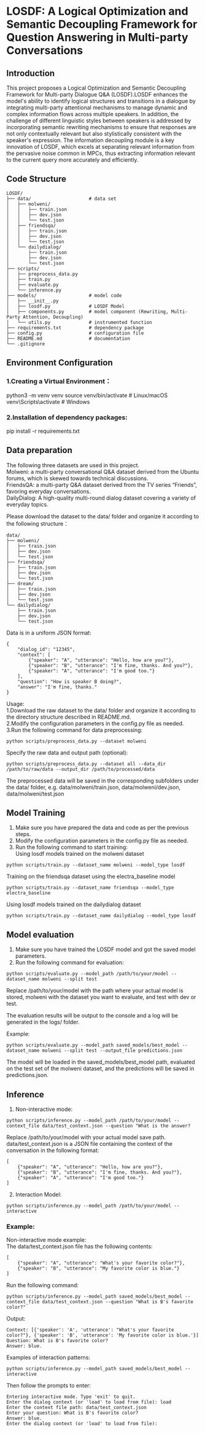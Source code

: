 # LOSDF: A Logical Optimization and Semantic Decoupling Framework for Question Answering in Multi-party Conversations

## Introduction

This project proposes a Logical Optimization and Semantic Decoupling Framework for Multi-party Dialogue Q&A (LOSDF).LOSDF enhances the model's ability to identify logical structures and transitions in a dialogue by integrating multi-party attentional mechanisms to manage dynamic and complex information flows across multiple speakers. In addition, the challenge of different linguistic styles between speakers is addressed by incorporating semantic rewriting mechanisms to ensure that responses are not only contextually relevant but also stylistically consistent with the speaker's expression. The information decoupling module is a key innovation of LOSDF, which excels at separating relevant information from the pervasive noise common in MPCs, thus extracting information relevant to the current query more accurately and efficiently.

## Code Structure
```
LOSDF/
├── data/                     # data set
│   ├── molweni/
│   │   ├── train.json
│   │   ├── dev.json
│   │   └── test.json
│   ├── friendsqa/
│   │   ├── train.json
│   │   ├── dev.json
│   │   └── test.json
│   └── dailydialog/
│       ├── train.json
│       ├── dev.json
│       └── test.json
├── scripts/                  
│   ├── preprocess_data.py    
│   ├── train.py              
│   ├── evaluate.py           
│   └── inference.py          
├── models/                   # model code
│   ├── __init__.py
│   ├── losdf.py              # LOSDF Model
│   ├── components.py         # model component (Rewriting, Multi-Party Attention, Decoupling)
│   └── utils.py              # instrumented function
├── requirements.txt          # dependency package
├── config.py                 # configuration file
├── README.md                 # documentation
└── .gitignore                
```


## Environment Configuration

### 1.Creating a Virtual Environment：
python3 -m venv venv
source venv/bin/activate  # Linux/macOS
venv\Scripts\activate     # Windows

### 2.Installation of dependency packages:
pip install -r requirements.txt

## Data preparation

The following three datasets are used in this project.  
Molweni: a multi-party conversational Q&A dataset derived from the Ubuntu forums, which is skewed towards technical discussions.  
FriendsQA: a multi-party Q&A dataset derived from the TV series “Friends”, favoring everyday conversations.  
DailyDialog: A high-quality multi-round dialog dataset covering a variety of everyday topics.  

Please download the dataset to the data/ folder and organize it according to the following structure：
```
data/
├── molweni/
│   ├── train.json
│   ├── dev.json
│   └── test.json
├── friendsqa/
│   ├── train.json
│   ├── dev.json
│   └── test.json
├── dream/
│   ├── train.json
│   ├── dev.json
│   └── test.json
└── dailydialog/
    ├── train.json
    ├── dev.json
    └── test.json
```
Data is in a uniform JSON format:
```
{
    "dialog_id": "12345",
    "context": [
        {"speaker": "A", "utterance": "Hello, how are you?"},
        {"speaker": "B", "utterance": "I'm fine, thanks. And you?"},
        {"speaker": "A", "utterance": "I'm good too."}
    ],
    "question": "How is speaker B doing?",
    "answer": "I'm fine, thanks."
}
```
Usage:  
1.Download the raw dataset to the data/ folder and organize it according to the directory structure described in README.md.  
2.Modify the configuration parameters in the config.py file as needed.  
3.Run the following command for data preprocessing:  
```
python scripts/preprocess_data.py --dataset molweni
```
Specify the raw data and output path (optional):
```
python scripts/preprocess_data.py --dataset all --data_dir /path/to/raw/data --output_dir /path/to/processed/data
```
The preprocessed data will be saved in the corresponding subfolders under the data/ folder, e.g. data/molweni/train.json, data/molweni/dev.json, data/molweni/test.json



## Model Training
1. Make sure you have prepared the data and code as per the previous steps.  
2. Modify the configuration parameters in the config.py file as needed.
3. Run the following command to start training:  
Using losdf models trained on the molweni dataset  
```
python scripts/train.py --dataset_name molweni --model_type losdf
```
Training on the friendsqa dataset using the electra_baseline model  
```
python scripts/train.py --dataset_name friendsqa --model_type electra_baseline
```
Using losdf models trained on the dailydialog dataset 
```
python scripts/train.py --dataset_name dailydialog --model_type losdf
```


## Model evaluation
1. Make sure you have trained the LOSDF model and got the saved model parameters.  
2. Run the following command for evaluation:  
```
python scripts/evaluate.py --model_path /path/to/your/model --dataset_name molweni --split test
```
Replace /path/to/your/model with the path where your actual model is stored, molweni with the dataset you want to evaluate, and test with dev or test.  

The evaluation results will be output to the console and a log will be generated in the logs/ folder.

Example:  
```
python scripts/evaluate.py --model_path saved_models/best_model --dataset_name molweni --split test --output_file predictions.json
```
The model will be loaded in the saved_models/best_model path, evaluated on the test set of the molweni dataset, and the predictions will be saved in predictions.json.


## Inference
1. Non-interactive mode:
```
python scripts/inference.py --model_path /path/to/your/model --context_file data/test_context.json --question "What is the answer?
```
Replace /path/to/your/model with your actual model save path. data/test_context.json is a JSON file containing the context of the conversation in the following format:  
```
[
    {"speaker": "A", "utterance": "Hello, how are you?"},
    {"speaker": "B", "utterance": "I'm fine, thanks. And you?"},
    {"speaker": "A", "utterance": "I'm good too."}
]
```

2. Interaction Model:
```
python scripts/inference.py --model_path /path/to/your/model --interactive
```

### Example:  
Non-interactive mode example:  
The data/test_context.json file has the following contents:  
```
[
    {"speaker": "A", "utterance": "What's your favorite color?"},
    {"speaker": "B", "utterance": "My favorite color is blue."}
]
```
Run the following command:  
```
python scripts/inference.py --model_path saved_models/best_model --context_file data/test_context.json --question "What is B's favorite color?"
```
Output:
```
Context: [{'speaker': 'A', 'utterance': "What's your favorite color?"}, {'speaker': 'B', 'utterance': 'My favorite color is blue.'}]
Question: What is B's favorite color?
Answer: blue.
```

Examples of interaction patterns:  
```
python scripts/inference.py --model_path saved_models/best_model --interactive
```
Then follow the prompts to enter:  
```
Entering interactive mode. Type 'exit' to quit.
Enter the dialog context (or 'load' to load from file): load
Enter the context file path: data/test_context.json
Enter your question: What is B's favorite color?
Answer: blue.
Enter the dialog context (or 'load' to load from file):
```
